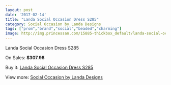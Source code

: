 ```yaml
---
layout: post
date: '2017-02-14'
title: "Landa Social Occasion Dress S285"
category: Social Occasion by Landa Designs
tags: ["prom","brand","social","beaded","charming"]
image: http://img.princessan.com/15885-thickbox_default/landa-social-occasion-dress-s285.jpg
---
```

Landa Social Occasion Dress S285

On Sales: **$307.98**
<a href="https://www.princessan.com/en/social-occasion-by-landa-designs/7434-landa-social-occasion-dress-s285.html"><amp-img layout="responsive" width="600" height="600" src="//img.princessan.com/15885-thickbox_default/landa-social-occasion-dress-s285.jpg" alt="Landa Social Occasion Dress S285 0" /></a>

Buy it: [Landa Social Occasion Dress S285](https://www.princessan.com/en/social-occasion-by-landa-designs/7434-landa-social-occasion-dress-s285.html "Landa Social Occasion Dress S285")

View more: [Social Occasion by Landa Designs](https://www.princessan.com/en/59-social-occasion-by-landa-designs "Social Occasion by Landa Designs")